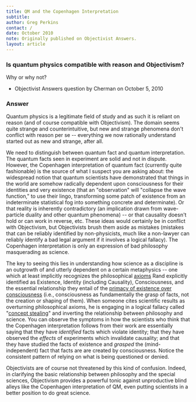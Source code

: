 ```yaml
---
title: QM and the Copenhagen Interpretation
subtitle:  
author: Greg Perkins
contact: /
date: October 2010
note: Originally published on Objectivist Answers.
layout: article
---
```


### Is quantum physics compatible with reason and Objectivism?

Why or why not?

* Objectivist Answers question by Cherman on October 5, 2010

### Answer

	
Quantum physics is a legitimate field of study and as such it is reliant on reason (and of course compatible with Objectivism). 
The domain seems quite strange and counterintuitive, but new and strange phenomena don't conflict with reason per se -- 
everything we now rationally understand started out as new and strange, after all.

We need to distinguish between quantum fact and quantum interpretation. 
The quantum facts seen in experiment are solid and not in dispute. 
However, the Copenhagen interpretation of quantum fact (currently quite fashionable) 
is the source of what I suspect you are asking about: 
the widespread notion that quantum scientists have demonstrated that things in the world 
are somehow radically dependent upon consciousness for their identities and very existence 
(that an "observation" will "collapse the wave function," to use their lingo, 
transforming some patch of existence from an indeterminate statistical fog into something concrete and determinate). 
Or that reality is inherently contradictory (an implication drawn from wave-particle duality and other quantum phenomena) -- 
or that causality doesn't hold or can work in reverse, etc. 
These ideas would certainly be in conflict with Objectivism, but Objectivists brush them aside as mistakes 
(mistakes that can be reliably identified by non-physicists, much like a non-lawyer 
can reliably identify a bad legal argument if it involves a logical fallacy). 
The Copenhagen interpretation is only an expression of bad philosophy masquerading as science.

The key to seeing this lies in understanding how science as a discipline is an 
outgrowth of and utterly dependent on a certain metaphysics -- one which at least implicitly recognizes 
the philosophical [axioms](http://aynrandlexicon.com/lexicon/axioms.html) Rand explicitly 
identified as Existence, Identity (including Causality), Consciousness, and the essential relationship they 
entail of the [primacy of existence over consciousness](http://aynrandlexicon.com/lexicon/primacy_of_existence_vs_primacy_of_consciousness.html) 
(i.e., consciousness as fundamentally the grasp of facts, not the creation or shaping of them). 
When someone cites scientific results as overturning philosophical axioms, he is engaging in a 
logical fallacy called "[concept stealing](http://aynrandlexicon.com/lexicon/stolen_concept,_fallacy_of.html)" 
and inverting the relationship between philosophy and science. 
You can observe the symptoms in how the scientists who think that the Copenhagen interpretation follows from their work 
are essentially saying that they have *identified* facts which violate identity; 
that they have observed the *effects* of experiments which invalidate causality; 
and that they have studied the facts of existence and *grasped* the (mind-independent) fact that facts are are created by consciousness. 
Notice the consistent pattern of relying on what is being questioned or denied.

Objectivists are of course not threatened by this kind of confusion. 
Indeed, in clarifying the basic relationship between philosophy and the special sciences, 
Objectivism provides a powerful tonic against unproductive blind alleys
like the Copenhagen interpretation of QM, 
even putting scientists in a better position to do great science.

